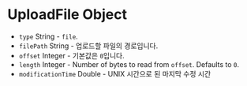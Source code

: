 # UploadFile Object

* `type` String - `file`.
* `filePath` String - 업로드할 파일의 경로입니다.
* `offset` Integer - 기본값은 `0`입니다.
* `length` Integer - Number of bytes to read from `offset`. Defaults to `0`.
* `modificationTime` Double - UNIX 시간으로 된 마지막 수정 시간
